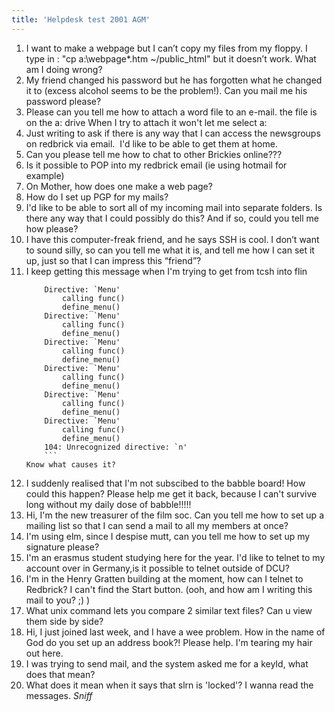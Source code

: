 ```yaml
---
title: 'Helpdesk test 2001 AGM'
---
```


1.  I want to make a webpage but I can’t copy my files from my floppy. I type in : "cp a:\webpage\*.htm ~/public_html" but it doesn’t work. What am I doing wrong?
2.  My friend changed his password but he has forgotten what he changed it to (excess alcohol seems to be the problem!). Can you mail me his password please?
3.  Please can you tell me how to attach a word file to an e-mail. the file is on the a: drive When I try to attach it won't let me select a:
4.  Just writing to ask if there is any way that I can access the newsgroups on redbrick via email.  I'd like to be able to get them at home.
5.  Can you please tell me how to chat to other Brickies online???
6.  Is it possible to POP into my redbrick email (ie using hotmail for example)
7.  On Mother, how does one make a web page?
8.  How do I set up PGP for my mails?
9.  I'd like to be able to sort all of my incoming mail into separate folders. Is there any way that I could possibly do this? And if so, could you tell me how please?
10. I have this computer-freak friend, and he says SSH is cool. I don’t want to sound silly, so can you tell me what it is, and tell me how I can set it up, just so that I can impress this “friend”?
11. I keep getting this message when I'm trying to get from tcsh into flin
    ```
		Directive: `Menu'
			calling func()
			define_menu()
		Directive: `Menu'
			calling func()
			define_menu()
		Directive: `Menu'
			calling func()
			define_menu()
		Directive: `Menu'
			calling func()
			define_menu()
		Directive: `Menu'
			calling func()
			define_menu()
		Directive: `Menu'
			calling func()
			define_menu()
		104: Unrecognized directive: `n'
		```
    Know what causes it?
12. I suddenly realised that I'm not subscibed to the babble board! How could this happen? Please help me get it back, because I can't survive long without my daily dose of babble!!!!!
13. Hi, I'm the new treasurer of the film soc. Can you tell me how to set up a mailing list so that I can send a mail to all my members at once?
14. I'm using elm, since I despise mutt, can you tell me how to set up my signature please?</span>
15. I'm an erasmus student studying here for the year. I'd like to telnet to my account over in Germany,is it possible to telnet outside of DCU?
16. I'm in the Henry Gratten building at the moment, how can I telnet to Redbrick? I can't find the Start button. (ooh, and how am I writing this mail to you? ;) )
17. What unix command lets you compare 2 similar text files? Can u view them side by side?
18. Hi, I just joined last week, and I have a wee problem. How in the name of God do you set up an address book?! Please help. I'm tearing my hair out here.
19. I was trying to send mail, and the system asked me for a keyId, what does that mean?
20. What does it mean when it says that slrn is 'locked'? I wanna read the messages. *Sniff*
